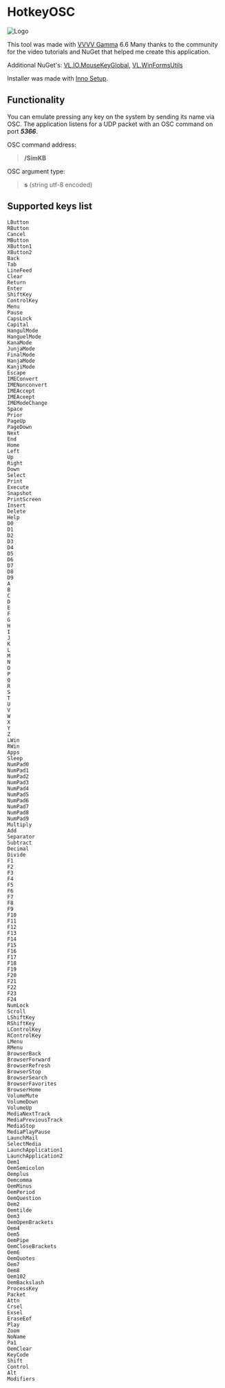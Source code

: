 # HotkeyOSC
![Logo](https://github.com/murxylink/HotkeyOSC/blob/main/src/256.png)

This tool was made with [VVVV Gamma](https://github.com/vvvv) 6.6
Many thanks to the community for the video tutorials and NuGet that helped me create this application.

Additional NuGet's: [VL.IO.MouseKeyGlobal](https://github.com/bj-rn/VL.IO.MouseKeyGlobal), [VL.WinFormsUtils](https://github.com/domjancik/VL.WinFormsUtils)

Installer was made with [Inno Setup](https://github.com/jrsoftware/issrc).

## Functionality
You can emulate pressing any key on the system by sending its name via OSC. The application listens for a UDP packet with an OSC command on port ***5366***. 

OSC command address: 

> **/SimKB**

OSC argument type: 
> **s** (string utf-8 encoded)

## Supported keys list

    LButton
    RButton
    Cancel
    MButton
    XButton1
    XButton2
    Back
    Tab
    LineFeed
    Clear
    Return
    Enter
    ShiftKey
    ControlKey
    Menu
    Pause
    CapsLock
    Capital
    HangulMode
    HanguelMode
    KanaMode
    JunjaMode
    FinalMode
    HanjaMode
    KanjiMode
    Escape
    IMEConvert
    IMENonconvert
    IMEAccept
    IMEAceept
    IMEModeChange
    Space
    Prior
    PageUp
    PageDown
    Next
    End
    Home
    Left
    Up
    Right
    Down
    Select
    Print
    Execute
    Snapshot
    PrintScreen
    Insert
    Delete
    Help
    D0
    D1
    D2
    D3
    D4
    D5
    D6
    D7
    D8
    D9
    A
    B
    C
    D
    E
    F
    G
    H
    I
    J
    K
    L
    M
    N
    O
    P
    Q
    R
    S
    T
    U
    V
    W
    X
    Y
    Z
    LWin
    RWin
    Apps
    Sleep
    NumPad0
    NumPad1
    NumPad2
    NumPad3
    NumPad4
    NumPad5
    NumPad6
    NumPad7
    NumPad8
    NumPad9
    Multiply
    Add
    Separator
    Subtract
    Decimal
    Divide
    F1
    F2
    F3
    F4
    F5
    F6
    F7
    F8
    F9
    F10
    F11
    F12
    F13
    F14
    F15
    F16
    F17
    F18
    F19
    F20
    F21
    F22
    F23
    F24
    NumLock
    Scroll
    LShiftKey
    RShiftKey
    LControlKey
    RControlKey
    LMenu
    RMenu
    BrowserBack
    BrowserForward
    BrowserRefresh
    BrowserStop
    BrowserSearch
    BrowserFavorites
    BrowserHome
    VolumeMute
    VolumeDown
    VolumeUp
    MediaNextTrack
    MediaPreviousTrack
    MediaStop
    MediaPlayPause
    LaunchMail
    SelectMedia
    LaunchApplication1
    LaunchApplication2
    Oem1
    OemSemicolon
    Oemplus
    Oemcomma
    OemMinus
    OemPeriod
    OemQuestion
    Oem2
    Oemtilde
    Oem3
    OemOpenBrackets
    Oem4
    Oem5
    OemPipe
    OemCloseBrackets
    Oem6
    OemQuotes
    Oem7
    Oem8
    Oem102
    OemBackslash
    ProcessKey
    Packet
    Attn
    Crsel
    Exsel
    EraseEof
    Play
    Zoom
    NoName
    Pa1
    OemClear
    KeyCode
    Shift
    Control
    Alt
    Modifiers
